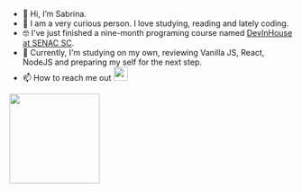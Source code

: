 <body>
    <section class='about_me'>
        <ul>
          <li>🤗 Hi, I’m Sabrina.</li>
          <li>🤔 I am a very curious person. I love studying, reading and lately coding.</li>
          <li>🤓 I've just finished a nine-month programing course named <a href='https://devinhouse.tech/'>DevInHouse at SENAC SC</a>.</li>
          <li>🥰 Currently, I'm studying on my own, reviewing Vanilla JS, React, NodeJS and preparing my self for the next step.</li>
          <li>📫 How to reach me out   <a href='https://www.linkedin.com/in/sabrinamaral/'><img src="https://cdn.jsdelivr.net/gh/devicons/devicon/icons/linkedin/linkedin-original.svg" height='25rem'/></a>
          </li>
        </ul>
    </section>  
    <div>
        <a href="https://github.com/sabrinamaral">
        <img height="160em" src="https://github-readme-stats.vercel.app/api/top-langs/?username=sabrinamaral&layout=compact&langs_count=7&theme=dracula"/>
    </div> 
</body>
<!---
 sabrinamaral/sabrinamaral is a ✨ special ✨ repository because its `README.md` (this file) appears on your GitHub profile.
You can click the Preview link to take a look at your changes.
--->
